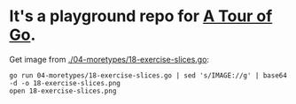 # It's a playground repo for [A Tour of Go](https://go.dev/tour/).

Get image from [./04-moretypes/18-exercise-slices.go](./04-moretypes/18-exercise-slices.go):
```shell
go run 04-moretypes/18-exercise-slices.go | sed 's/IMAGE://g' | base64 -d -o 18-exercise-slices.png
open 18-exercise-slices.png
```
